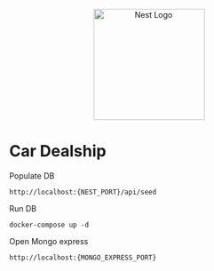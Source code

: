 <p align="center">
  <a href="http://nestjs.com/" target="blank"><img src="https://nestjs.com/img/logo-small.svg" width="200" alt="Nest Logo" /></a>
</p>

# Car Dealship

Populate DB
```
http://localhost:{NEST_PORT}/api/seed
```

Run DB
```
docker-compose up -d
```

Open Mongo express
```
http://localhost:{MONGO_EXPRESS_PORT}
```
